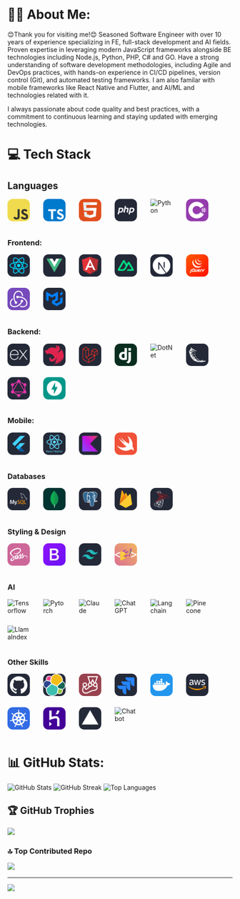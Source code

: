 # 👨‍💻 About Me:

😊Thank you for visiting me!😊
Seasoned Software Engineer with over 10 years of experience specializing in FE, full-stack development and AI fields. 
Proven expertise in leveraging modern JavaScript frameworks alongside BE technologies including Node.js, Python, PHP, C# and GO. 
Have a strong understanding of software development methodologies, including Agile and DevOps practices, with hands-on experience in CI/CD pipelines, version control (Git), and automated testing frameworks.
I am also familar with mobile frameworks like React Native and Flutter, and AI/ML and technologies related with it.

I always passionate about code quality and best practices, with a commitment to continuous learning and staying updated with emerging technologies.

# 💻 Tech Stack

## Languages
<div style="display: flex; flex-wrap: wrap; gap: 10px; justify-content: start">
  <img src="https://raw.githubusercontent.com/tandpfun/skill-icons/main/icons/JavaScript.svg" style="width: 50px; margin-right: 20px!important; margin-bottom:15px!important" alt="Javascript" />
  <img src="https://raw.githubusercontent.com/tandpfun/skill-icons/main/icons/TypeScript.svg" style="width: 50px; margin-right: 20px!important; margin-bottom:15px!important" alt="Typescript" />
  <img src="https://raw.githubusercontent.com/tandpfun/skill-icons/main/icons/HTML.svg" style="width: 50px; margin-right: 20px!important; margin-bottom:15px!important" alt="HTML5" />
  <img src="https://raw.githubusercontent.com/tandpfun/skill-icons/main/icons/PHP-Dark.svg" style="width: 50px!important; margin-right: 20px!important; margin-bottom:15px!important" alt="PHP" />
  <img src="https://github.com/ixrzr/skills-icons/raw/main/icons/python.svg" style="width: 50px; margin-right: 20px!important; margin-bottom:15px!important" alt="Python" />
  <img src="https://raw.githubusercontent.com/tandpfun/skill-icons/main/icons/CS.svg" style="width: 50px; margin-right: 20px!important; margin-bottom:15px!important" alt="C#" />
</div>

### **Frontend:**
<div style="display: flex; flex-wrap: wrap; gap: 10px; justify-content: start">
  <img src="https://raw.githubusercontent.com/tandpfun/skill-icons/main/icons/React-Dark.svg" style="width: 50px; margin-right: 20px; margin-bottom:15px" alt="React" />
  <img src="https://raw.githubusercontent.com/tandpfun/skill-icons/main/icons/VueJS-Dark.svg" style="width: 50px; margin-right: 20px; margin-bottom:15px" alt="Vue.js" />
  <img src="https://raw.githubusercontent.com/tandpfun/skill-icons/main/icons/Angular-Dark.svg" style="width: 50px; margin-right: 20px; margin-bottom:15px" alt="Angular" />
  <img src="https://raw.githubusercontent.com/tandpfun/skill-icons/main/icons/NuxtJS-Dark.svg" style="width: 50px; margin-right: 20px; margin-bottom:15px" alt="Nuxt.js" />
  <img src="https://raw.githubusercontent.com/tandpfun/skill-icons/main/icons/NextJS-Dark.svg" style="width: 50px; margin-right: 20px; margin-bottom:15px" alt="Next.js" />
  <img src="https://raw.githubusercontent.com/tandpfun/skill-icons/main/icons/JQuery.svg" style="width: 50px; margin-right: 20px; margin-bottom:15px" alt="jQuery" />
  <img src="https://raw.githubusercontent.com/tandpfun/skill-icons/main/icons/Redux.svg" style="width: 50px; margin-right: 20px; margin-bottom:15px" alt="Redux" />
  <img src="https://raw.githubusercontent.com/tandpfun/skill-icons/main/icons/MaterialUI-Dark.svg" style="width: 50px; margin-right: 20px; margin-bottom:15px" alt="MUI" />
</div>

### **Backend:**
<div style="display: flex; flex-wrap: wrap; gap: 10px; justify-content: start">
  <img src="https://raw.githubusercontent.com/tandpfun/skill-icons/main/icons/ExpressJS-Dark.svg" style="width: 50px; margin-right: 20px; margin-bottom:15px" alt="Express.js" />
  <img src="https://raw.githubusercontent.com/tandpfun/skill-icons/main/icons/NestJS-Dark.svg" style="width: 50px; margin-right: 20px; margin-bottom:15px" alt="Nest.js" />
  <img src="https://raw.githubusercontent.com/tandpfun/skill-icons/main/icons/Laravel-Dark.svg" style="width: 50px; margin-right: 20px; margin-bottom:15px" alt="Laravel" />
  <img src="https://raw.githubusercontent.com/tandpfun/skill-icons/main/icons/Django.svg" style="width: 50px; margin-right: 20px; margin-bottom:15px" alt="Django" />
  <img src="https://github.com/LelouchFR/skill-icons/raw/main/assets/dotnet.svg" style="width: 50px; margin-right: 20px; margin-bottom:15px" alt="DotNet" />
  <img src="https://raw.githubusercontent.com/tandpfun/skill-icons/main/icons/Flask-Dark.svg" style="width: 50px; margin-right: 20px; margin-bottom:15px" alt="Flask" />
  <img src="https://raw.githubusercontent.com/tandpfun/skill-icons/main/icons/GraphQL-Dark.svg" style="width: 50px; margin-right: 20px; margin-bottom:15px" alt="GraphQL" />
  <img src="https://raw.githubusercontent.com/tandpfun/skill-icons/main/icons/FastAPI.svg" style="width: 50px; margin-right: 20px; margin-bottom:15px" alt="Fast API" />
</div> 

### **Mobile:**
<div style="display: flex; flex-wrap: wrap; gap: 10px; justify-content: start">
  <img src="https://raw.githubusercontent.com/tandpfun/skill-icons/main/icons/Flutter-Dark.svg" style="width: 50px; margin-right: 20px; margin-bottom:15px" alt="Flutter" />
  <img src="https://github.com/LelouchFR/skill-icons/blob/main/assets/reactnative-auto.svg" style="width: 50px; margin-right: 20px; margin-bottom:15px" alt="Native" />
  <img src="https://raw.githubusercontent.com/tandpfun/skill-icons/main/icons/Kotlin-Dark.svg" style="width: 50px; margin-right: 20px; margin-bottom:15px" alt="Kotlin" />
  <img src="https://raw.githubusercontent.com/tandpfun/skill-icons/main/icons/Swift.svg" style="width: 50px; margin-right: 20px; margin-bottom:15px" alt="Swift" />
</div> 

### Databases
  <div style="display: flex; flex-wrap: wrap; gap: 10px; justify-content: start">
    <img src="https://raw.githubusercontent.com/tandpfun/skill-icons/main/icons/MySQL-Dark.svg" style="width: 50px; margin-right: 20px; margin-bottom:15px" alt="MySQL" />
    <img src="https://raw.githubusercontent.com/tandpfun/skill-icons/main/icons/MongoDB.svg" style="width: 50px; margin-right: 20px; margin-bottom:15px" alt="MongoDB" />
    <img src="https://raw.githubusercontent.com/tandpfun/skill-icons/main/icons/PostgreSQL-Dark.svg" style="width: 50px; margin-right: 20px; margin-bottom:15px" alt="Postgre" />
    <img src="https://raw.githubusercontent.com/tandpfun/skill-icons/main/icons/Firebase-Dark.svg" style="width: 50px; margin-right: 20px; margin-bottom:15px" alt="Firebase" />
    <img src="https://github.com/LelouchFR/skill-icons/raw/main/assets/sqlserver-auto.svg" style="width: 50px; margin-right: 20px; margin-bottom:15px" alt="SQLServer" />
  </div>

### Styling & Design
  <div style="display: flex; flex-wrap: wrap; gap: 10px; justify-content: start">
    <img src="https://raw.githubusercontent.com/tandpfun/skill-icons/main/icons/Sass.svg" style="width: 50px; margin-right: 20px; margin-bottom:15px" alt="SCSS" />
    <img src="https://raw.githubusercontent.com/tandpfun/skill-icons/main/icons/Bootstrap.svg" style="width: 50px; margin-right: 20px; margin-bottom:15px" alt="Bootstrap" />
    <img src="https://raw.githubusercontent.com/tandpfun/skill-icons/main/icons/TailwindCSS-Dark.svg" style="width: 50px; margin-right: 20px; margin-bottom:15px" alt="Tailwind" />
    <img src="https://raw.githubusercontent.com/tandpfun/skill-icons/main/icons/StyledComponents.svg" style="width: 50px; margin-right: 20px; margin-bottom:15px" alt="StyledComponent" />
  </div>

### AI
<div style="display: flex; flex-wrap: wrap; gap: 10px; justify-content: start">
    <img src="https://i.postimg.cc/HL8wrv4L/tensorflow-logo-icon-168671.png" style="width: 50px; margin-right: 20px; margin-bottom:15px" alt="Tensorflow" />
    <img src="https://www.stickerpress.in/media/products/800x800/a0fbab1e3b3d4ed0ab5184f5af56043d.webp" style="width: 50px; margin-right: 20px; margin-bottom:15px" alt="Pytorch" />
    <img src="https://logowik.com/content/uploads/images/claude-ai9117.logowik.com.webp" style="width: 50px; margin-right: 20px; margin-bottom:15px" alt="Claude" />
    <img src="https://i.postimg.cc/Tw8rgjCJ/chatgpt-logo-chatgpt-logo-square-green-gpt-ia-openai-icon-264977.png" style="width: 50px; margin-right: 20px; margin-bottom:15px" alt="ChatGPT" />
    <img src="https://registry.npmmirror.com/@lobehub/icons-static-png/1.24.0/files/dark/langchain-color.png" style="width: 50px; margin-right: 20px; margin-bottom:15px" alt="Langchain" />
    <img src="https://i.postimg.cc/sXyM3TTq/pine-cone.png" style="width: 50px; margin-right: 20px; margin-bottom:15px" alt="Pinecone" />
    <img src="https://i.postimg.cc/LXTn5j7X/id-U5-AOYJU9-logos.jpg" style="width: 50px; margin-right: 20px; margin-bottom:15px" alt="LlamaIndex" />
  </div>

### Other Skills
  <div style="display: flex; flex-wrap: wrap; gap: 10px; justify-content: start">
    <img src="https://raw.githubusercontent.com/tandpfun/skill-icons/main/icons/Github-Dark.svg" style="width: 50px; margin-right: 20px; margin-bottom:15px" alt="GitHub" />
    <img src="https://raw.githubusercontent.com/tandpfun/skill-icons/main/icons/Elasticsearch-Dark.svg" style="width: 50px; margin-right: 20px; margin-bottom:15px" alt="Elastic" />
    <img src="https://raw.githubusercontent.com/tandpfun/skill-icons/main/icons/Jest.svg" style="width: 50px; margin-right: 20px; margin-bottom:15px" alt="Jest" />
    <img src="https://github.com/LelouchFR/skill-icons/blob/main/assets/jira-auto.svg" style="width: 50px; margin-right: 20px; margin-bottom:15px" alt="Jira" />
    <img src="https://raw.githubusercontent.com/tandpfun/skill-icons/main/icons/Docker.svg" style="width: 50px; margin-right: 20px; margin-bottom:15px" alt="Docker" />
    <img src="https://raw.githubusercontent.com/tandpfun/skill-icons/main/icons/AWS-Dark.svg" style="width: 50px; margin-right: 20px; margin-bottom:15px" alt="AWS" />
    <img src="https://raw.githubusercontent.com/tandpfun/skill-icons/main/icons/Kubernetes.svg" style="width: 50px; margin-right: 20px; margin-bottom:15px" alt="Kubernetes" />
    <img src="https://raw.githubusercontent.com/tandpfun/skill-icons/main/icons/Heroku.svg" style="width: 50px; margin-right: 20px; margin-bottom:15px" alt="Heroku" />
    <img src="https://raw.githubusercontent.com/tandpfun/skill-icons/main/icons/Vercel-Dark.svg" style="width: 50px; margin-right: 20px; margin-bottom:15px" alt="Vercel" />
    <img src="https://uxwing.com/wp-content/themes/uxwing/download/communication-chat-call/chatbot-icon.png" style="width: 50px; margin-right: 20px; margin-bottom:15px" alt="Chatbot" />
  </div>

# 📊 GitHub Stats:

![GitHub Stats](https://github-readme-stats.vercel.app/api?username=purity111&theme=dark&hide_border=false&include_all_commits=true&count_private=true&token="")
![GitHub Streak](https://github-readme-streak-stats.herokuapp.com/?user=purity111&theme=dark&hide_border=false)
![Top Languages](https://github-readme-stats.vercel.app/api/top-langs/?username=purity111&theme=dark&hide_border=false&include_all_commits=true&count_private=true&layout=compact)


## 🏆 GitHub Trophies
![](https://github-profile-trophy.vercel.app/?username=purity111&theme=dark&no-frame=false&no-bg=false&margin-w=4)

### 🔝 Top Contributed Repo
![](https://github-contributor-stats.vercel.app/api?username=purity111&limit=5&theme=dark&combine_all_yearly_contributions=true)

---
[![](https://visitcount.itsvg.in/api?id=purity111&label=Tech%20Enthusiasts&color=12&icon=2&pretty=true)](https://visitcount.itsvg.in)
<!-- Proudly created with GPRM ( https://gprm.itsvg.in ) -->
